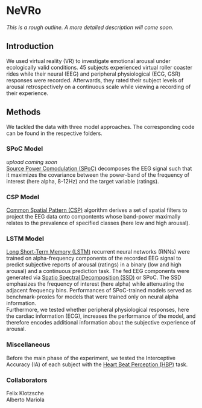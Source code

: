 <h1>NeVRo</h1> 

*This is a rough outline. A more detailed description will come soon.*

<h2>Introduction</h2> 

We used virtual reality (VR) to investigate emotional arousal under ecologically valid conditions. 45 subjects experienced virtual roller coaster rides while their neural (EEG) and peripheral physiological (ECG, GSR) responses were recorded. Afterwards, they rated their subject levels of arousal retrospectively on a continuous scale while viewing a recording of their experience.

<h2>Methods</h2> 
We tackled the data with three model approaches. The corresponding code can be found in the respective folders.

<h3>SPoC Model</h3> 
<em>upload coming soon</em><br> 
<a href="https://doi-org.browser.cbs.mpg.de/10.1016/j.neuroimage.2013.07.079">Source Power Comodulation (SPoC)</a> decomposes the EEG signal such that it maximizes the covariance between the power-band of the frequency of interest (here alpha, 8-12Hz) and the target variable (ratings).

<h3>CSP Model</h3>
<a href="https://ieeexplore.ieee.org/document/4408441/">Common Spatial Pattern (CSP)</a> algorithm derives a set of spatial filters to project the EEG data onto compontents whose band-power maximally relates to the prevalence of specified classes (here low and high arousal).

<h3>LSTM Model</h3>
<a href="https://doi.org/10.1162/neco.1997.9.8.1735">Long Short-Term Memory (LSTM)</a> recurrent neural networks (RNNs) were trained on alpha-frequency components of the recorded EEG signal to predict subjective reports of arousal (ratings) in a binary (low and high arousal) and a continuous prediction task. The fed EEG components were generated via <a href="https://doi.org/10.1016/j.neuroimage.2011.01.057">Spatio Spectral Decomposition (SSD)</a> or SPoC. The SSD emphasizes the frequency of interest (here alpha) while attenuating the adjacent frequency bins. Performances of SPoC-trained models served as benchmark-proxies for models that were trained only on neural alpha information.<br> 
Furthermore, we tested whether peripheral physiological responses, here the cardiac information (ECG), increases the performance of the model, and therefore encodes additional information about the subjective experience of arousal.

<h3>Miscellaneous</h3> 
Before the main phase of the experiment, we tested the Interceptive Accuracy (IA) of each subject with the <a href="https://doi.org/10.1111/j.1469-8986.1981.tb02486.x">Heart Beat Perception (HBP)</a> task.   

<h3>Collaborators</h3>
<ahref="https://github.com/eioe">Felix Klotzsche</a><br> 
<ahref="https://github.com/langestroop">Alberto Mariola</a>
